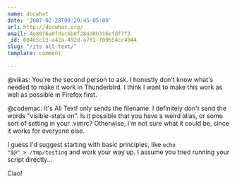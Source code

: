 ```yaml
---
name: docwhat
date: '2007-02-28T09:29:45-05:00'
url: http://docwhat.org/
email: 4e8076a0fdac6b8f284d8b316efdf7f3
_id: 00465c13-a42a-492d-a7f1-f09654cc4944
slug: "/its-all-text/"
template: comment

---
```


@vikas: You're the second person to ask.  I honestly don't know what's needed to make it work in Thunderbird.  I think I want to make this work as well as possible in Firefox first.

@codemac:
It's All Text! only sends the filename.  I definitely don't send the words "visible-stats on".  Is it possible that you have a weird alias, or some sort of setting in your .vimrc?  Otherwise, I'm not sure what it could be, since it works for everyone else.

I guess I'd suggest starting with basic principles, like 
<code>echo "$@" > /tmp/testing</code> and work your way up.  I assume you tried running your script directly...

Ciao!
